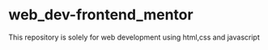 # web_dev-frontend_mentor
This repository is solely for web development using html,css and javascript
